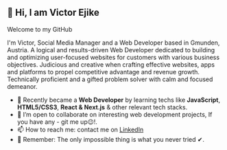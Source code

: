 ## 👋 Hi, I am Victor Ejike

Welcome to my GitHub

I'm Victor, Social Media Manager and a Web Developer based in Gmunden, Austria.
A logical and results-driven Web Developer dedicated to building and optimizing user-focused websites for customers with various business objectives. Judicious and creative when crafting effective websites, apps and platforms to propel competitive advantage and revenue growth. Technically proficient and a gifted problem solver with calm and focused demeanor.

- 🌱 Recently became a **Web Developer** by learning techs like **JavaScript**, **HTML5/CSS3**, **React & Next.js** & other relevant tech stacks.
- 💞️ I’m open to collaborate on interesting web development projects, If you have any - git me up😉!.
- 📫 How to reach me: contact me on [LinkedIn](https://www.linkedin.com/in/victor-ejike/)
- 👀 Remember: The only impossible thing is what you never tried ✔.




<!---
Eprince-hub/Eprince-hub is a ✨ special ✨ repository because its `README.md` (this file) appears on your GitHub profile.
You can click the Preview link to take a look at your changes.
--->
